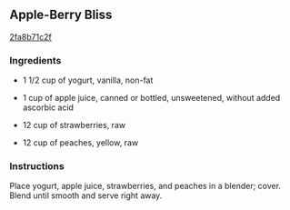 ## Apple-Berry Bliss

[2fa8b71c2f](http://www.food.com/recipe/apple-berry-bliss-348569)

### Ingredients

 - 1 1/2 cup of yogurt, vanilla, non-fat

 - 1 cup of apple juice, canned or bottled, unsweetened, without added ascorbic acid

 - 12 cup of strawberries, raw

 - 12 cup of peaches, yellow, raw

### Instructions

Place yogurt, apple juice, strawberries, and peaches in a blender; cover. Blend until smooth and serve right away.